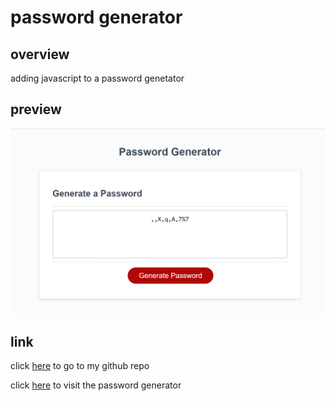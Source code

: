 # password generator 

## overview

adding javascript to a password genetator 

## preview 

![screenshot](./assets/images/Screenshot%20(5).png)



## link 

click [here](https://github.com/alexwsalazar/password-html) to go to my github repo

click [here](https://alexwsalazar.github.io/password-html/) to visit the password generator 